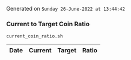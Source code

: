 Generated on `Sunday 26-June-2022 at 13:44:42`

### Current to Target Coin Ratio
`current_coin_ratio.sh`

Date|Current|Target|Ratio
---|---|---|---
